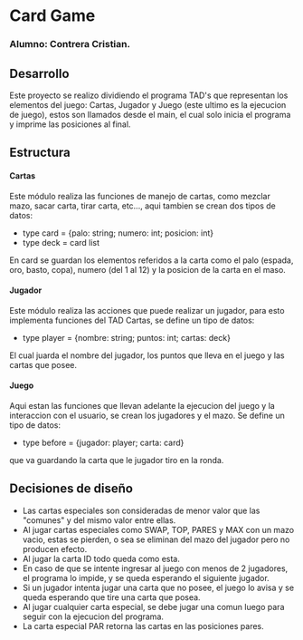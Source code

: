 # Card Game

### Alumno: Contrera Cristian.

## Desarrollo

Este proyecto se realizo dividiendo el programa TAD's que representan los elementos del juego: Cartas, Jugador y Juego (este ultimo es la ejecucion de juego), estos son llamados desde el main, el cual solo inicia el programa y imprime las posiciones al final.

## Estructura

#### Cartas

Este módulo realiza las funciones de manejo de cartas, como mezclar mazo, sacar carta, tirar carta, etc..., aqui tambien se crean dos tipos de datos:

* type card = {palo: string; numero: int; posicion: int}
* type deck = card list

En card se guardan los elementos referidos a la carta como el palo (espada, oro, basto, copa), numero (del 1 al 12) y la posicion de la carta en el maso.

#### Jugador

Este módulo realiza las acciones que puede realizar un jugador, para esto implementa funciones del TAD Cartas, se define un tipo de datos:

* type player = {nombre: string; puntos: int; cartas: deck}

El cual juarda el nombre del jugador, los puntos que lleva en el juego y las cartas que posee.

#### Juego

Aqui estan las funciones que llevan adelante la ejecucion del juego y la interaccion con el usuario, se crean los jugadores y el mazo. Se define un tipo de datos:

* type before = {jugador: player; carta: card}
 
que va guardando la carta que le jugador tiro en la ronda.

## Decisiones de diseño

* Las cartas especiales son consideradas de menor valor que las "comunes" y del mismo valor entre ellas.
* Al jugar cartas especiales como SWAP, TOP, PARES y MAX con un mazo vacio, estas se pierden, o sea se eliminan del mazo del jugador pero no producen efecto.
* Al jugar la carta ID todo queda como esta.
* En caso de que se intente ingresar al juego con menos de 2 jugadores, el programa lo impide, y se queda esperando el siguiente jugador.
* Si un jugador intenta jugar una carta que no posee, el juego lo avisa y se queda esperando que tire una carta que posea.
* Al jugar cualquier carta especial, se debe jugar una comun luego para seguir con la ejecucion del programa.
* La carta especial PAR retorna las cartas en las posiciones pares.
